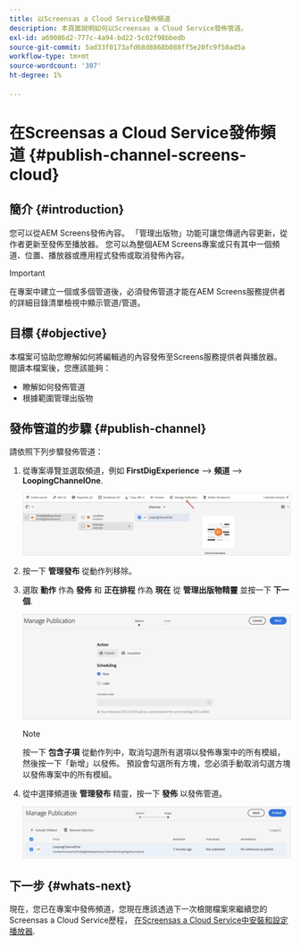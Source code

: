 ```yaml
---
title: 以Screensas a Cloud Service發佈頻道
description: 本頁面說明如何以Screensas a Cloud Service發佈管道。
exl-id: a69086d2-777c-4a94-bd22-5c02f98bbedb
source-git-commit: 5ad33f0173afd68d8868b088ff5e20fc9f58ad5a
workflow-type: tm+mt
source-wordcount: '307'
ht-degree: 1%

---
```


# 在Screensas a Cloud Service發佈頻道 {#publish-channel-screens-cloud}

## 簡介 {#introduction}

您可以從AEM Screens發佈內容。 「管理出版物」功能可讓您傳遞內容更新，從作者更新至發佈至播放器。 您可以為整個AEM Screens專案或只有其中一個頻道、位置、播放器或應用程式發佈或取消發佈內容。

>[!IMPORTANT]
>在專案中建立一個或多個管道後，必須發佈管道才能在AEM Screens服務提供者的詳細目錄清單檢視中顯示管道/管道。

## 目標 {#objective}

本檔案可協助您瞭解如何將編輯過的內容發佈至Screens服務提供者與播放器。 閱讀本檔案後，您應該能夠：

* 瞭解如何發佈管道
* 根據範圍管理出版物

## 發佈管道的步驟 {#publish-channel}

請依照下列步驟發佈管道：

1. 從專案導覽並選取頻道，例如 **FirstDigExperience** —> **頻道** —> **LoopingChannelOne**.

   ![選擇頻道](/help/screens-cloud/assets/create-content/managepub-1.png)

1. 按一下 **管理發布** 從動作列移除。

1. 選取 **動作** 作為 **發佈** 和 **正在排程** 作為 **現在** 從 **管理出版物精靈** 並按一下 **下一個**.

   ![選取發佈動作](/help/screens-cloud/assets/create-content/managepub-2.png)

   >[!NOTE]
   >按一下 **包含子項** 從動作列中，取消勾選所有選項以發佈專案中的所有模組，然後按一下「新增」以發佈。 預設會勾選所有方塊，您必須手動取消勾選方塊以發佈專案中的所有模組。

1. 從中選擇頻道後 **管理發布** 精靈，按一下 **發佈** 以發佈管道。

   ![發佈頻道](/help/screens-cloud/assets/create-content/managepub-3.png)


## 下一步 {#whats-next}

現在，您已在專案中發佈頻道，您現在應該透過下一次檢閱檔案來繼續您的Screensas a Cloud Service歷程， [在Screensas a Cloud Service中安裝和設定播放器](/help/screens-cloud/managing-players-registration/installing-screens-cloud-player.md).
